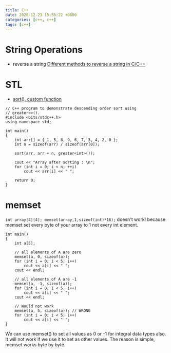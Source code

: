 ```yaml
---
title: C++
date: 2020-12-23 15:56:22 +0800
categories: [c++, c++]
tags: [c++]
---
```


# String Operations
- reverse a string
[Different methods to reverse a string in C/C++](https://www.geeksforgeeks.org/reverse-a-string-in-c-cpp-different-methods/)

# STL
- [sort(), custom function](https://www.geeksforgeeks.org/sort-c-stl/)
```
// C++ program to demonstrate descending order sort using
// greater<>().
#include <bits/stdc++.h>
using namespace std;

int main()
{
    int arr[] = { 1, 5, 8, 9, 6, 7, 3, 4, 2, 0 };
    int n = sizeof(arr) / sizeof(arr[0]);

    sort(arr, arr + n, greater<int>());

    cout << "Array after sorting : \n";
    for (int i = 0; i < n; ++i)
        cout << arr[i] << " ";

    return 0;
}
```
# memset
`int array[4][4]; memset(array,1,sizeof(int)*16);` doesn't work!
because memset set every byte of your array to 1 not every int element.
```
int main()
{
    int a[5];

    // all elements of A are zero
    memset(a, 0, sizeof(a));
    for (int i = 0; i < 5; i++)
        cout << a[i] << " ";
    cout << endl;

    // all elements of A are -1
    memset(a, -1, sizeof(a));
    for (int i = 0; i < 5; i++)
        cout << a[i] << " ";
    cout << endl;

    // Would not work
    memset(a, 5, sizeof(a)); // WRONG
    for (int i = 0; i < 5; i++)
        cout << a[i] << " ";
}
```
We can use memset() to set all values as 0 or -1 for integral data types also.
It will not work if we use it to set as other values. The reason is simple, memset works byte by byte.
